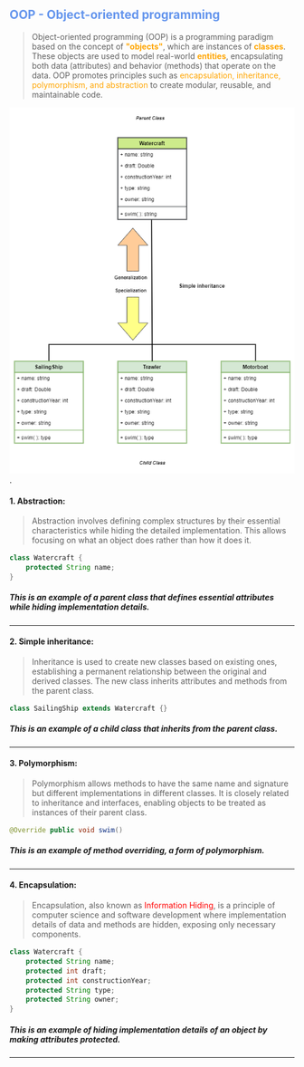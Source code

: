 ## <span style="color:cornflowerblue">OOP - Object-oriented programming</span>

> Object-oriented programming (OOP) is a programming paradigm based on the concept of <span style="color:orange">**"objects"**</span>, which are instances of <span style="color:orange">**classes**</span>. These objects are used to model real-world <span style="color:orange">**entities**</span>, encapsulating both data (attributes) and behavior (methods) that operate on the data. OOP promotes principles such as <span style="color:orange">encapsulation, inheritance, polymorphism, and abstraction</span> to create modular, reusable, and maintainable code.

![Alt Text](images/classdiagram.png).

#### 1. Abstraction:
> Abstraction involves defining complex structures by their essential characteristics while hiding the detailed implementation. This allows focusing on what an object does rather than how it does it.

```java
class Watercraft {
    protected String name;
}
```

##### This is an example of a parent class that defines essential attributes while hiding implementation details.
---

#### 2. Simple inheritance:
> Inheritance is used to create new classes based on existing ones, establishing a permanent relationship between the original and derived classes. The new class inherits attributes and methods from the parent class.

```java
class SailingShip extends Watercraft {}
``` 

##### This is an example of a child class that inherits from the parent class.
----

#### 3. Polymorphism:
> Polymorphism allows methods to have the same name and signature but different implementations in different classes. It is closely related to inheritance and interfaces, enabling objects to be treated as instances of their parent class.

```java
@Override public void swim()
``` 
##### This is an example of method overriding, a form of polymorphism.
----

#### 4. Encapsulation:
> Encapsulation, also known as <span style="color: red">Information Hiding</span>, is a principle of computer science and software development where implementation details of data and methods are hidden, exposing only necessary components.

```java
class Watercraft {
    protected String name;
    protected int draft;
    protected int constructionYear;
    protected String type;
    protected String owner;
}
```

##### This is an example of hiding implementation details of an object by making attributes protected.
----
